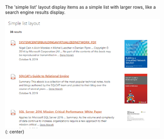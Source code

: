 The 'simple list' layout display items as a simple list with larger rows, like a search engine results display.

!["Simple list layout"](../../../../assets/webparts/data_visualizer/layouts/simple_list_layout.png){: center} 